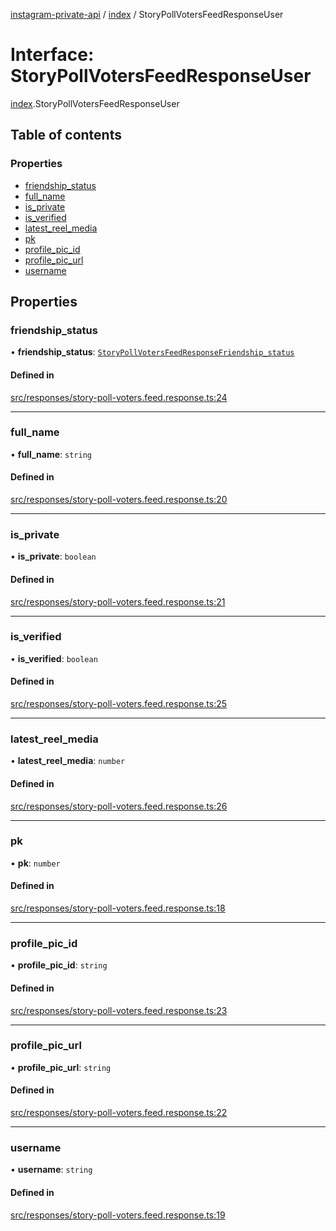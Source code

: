 [instagram-private-api](../../README.md) / [index](../../modules/index.md) / StoryPollVotersFeedResponseUser

# Interface: StoryPollVotersFeedResponseUser

[index](../../modules/index.md).StoryPollVotersFeedResponseUser

## Table of contents

### Properties

- [friendship\_status](StoryPollVotersFeedResponseUser.md#friendship_status)
- [full\_name](StoryPollVotersFeedResponseUser.md#full_name)
- [is\_private](StoryPollVotersFeedResponseUser.md#is_private)
- [is\_verified](StoryPollVotersFeedResponseUser.md#is_verified)
- [latest\_reel\_media](StoryPollVotersFeedResponseUser.md#latest_reel_media)
- [pk](StoryPollVotersFeedResponseUser.md#pk)
- [profile\_pic\_id](StoryPollVotersFeedResponseUser.md#profile_pic_id)
- [profile\_pic\_url](StoryPollVotersFeedResponseUser.md#profile_pic_url)
- [username](StoryPollVotersFeedResponseUser.md#username)

## Properties

### friendship\_status

• **friendship\_status**: [`StoryPollVotersFeedResponseFriendship_status`](StoryPollVotersFeedResponseFriendship_status.md)

#### Defined in

[src/responses/story-poll-voters.feed.response.ts:24](https://github.com/Nerixyz/instagram-private-api/blob/0e0721c/src/responses/story-poll-voters.feed.response.ts#L24)

___

### full\_name

• **full\_name**: `string`

#### Defined in

[src/responses/story-poll-voters.feed.response.ts:20](https://github.com/Nerixyz/instagram-private-api/blob/0e0721c/src/responses/story-poll-voters.feed.response.ts#L20)

___

### is\_private

• **is\_private**: `boolean`

#### Defined in

[src/responses/story-poll-voters.feed.response.ts:21](https://github.com/Nerixyz/instagram-private-api/blob/0e0721c/src/responses/story-poll-voters.feed.response.ts#L21)

___

### is\_verified

• **is\_verified**: `boolean`

#### Defined in

[src/responses/story-poll-voters.feed.response.ts:25](https://github.com/Nerixyz/instagram-private-api/blob/0e0721c/src/responses/story-poll-voters.feed.response.ts#L25)

___

### latest\_reel\_media

• **latest\_reel\_media**: `number`

#### Defined in

[src/responses/story-poll-voters.feed.response.ts:26](https://github.com/Nerixyz/instagram-private-api/blob/0e0721c/src/responses/story-poll-voters.feed.response.ts#L26)

___

### pk

• **pk**: `number`

#### Defined in

[src/responses/story-poll-voters.feed.response.ts:18](https://github.com/Nerixyz/instagram-private-api/blob/0e0721c/src/responses/story-poll-voters.feed.response.ts#L18)

___

### profile\_pic\_id

• **profile\_pic\_id**: `string`

#### Defined in

[src/responses/story-poll-voters.feed.response.ts:23](https://github.com/Nerixyz/instagram-private-api/blob/0e0721c/src/responses/story-poll-voters.feed.response.ts#L23)

___

### profile\_pic\_url

• **profile\_pic\_url**: `string`

#### Defined in

[src/responses/story-poll-voters.feed.response.ts:22](https://github.com/Nerixyz/instagram-private-api/blob/0e0721c/src/responses/story-poll-voters.feed.response.ts#L22)

___

### username

• **username**: `string`

#### Defined in

[src/responses/story-poll-voters.feed.response.ts:19](https://github.com/Nerixyz/instagram-private-api/blob/0e0721c/src/responses/story-poll-voters.feed.response.ts#L19)
